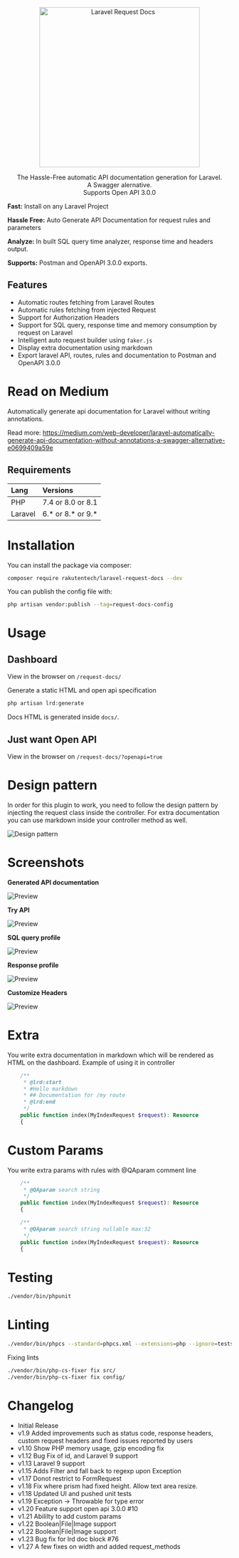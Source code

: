 <p align="center">
  <a href="https://github.com/rakutentech/laravel-request-docs">
    <img alt="Laravel Request Docs" src="https://imgur.com/9eDTUaI.png" width="360">
  </a>
</p>

<p align="center">
  The Hassle-Free automatic API documentation generation for Laravel. <br>
  A Swagger alernative. <br>
  Supports Open API 3.0.0
</p>

**Fast:** Install on any Laravel Project

**Hassle Free:** Auto Generate API Documentation for request rules and parameters

**Analyze:** In built SQL query time analyzer, response time and headers output.

**Supports:** Postman and OpenAPI 3.0.0 exports.

## Features

- Automatic routes fetching from Laravel Routes
- Automatic rules fetching from injected Request
- Support for Authorization Headers
- Support for SQL query, response time and memory consumption by request on Laravel
- Intelligent auto request builder using ``faker.js``
- Display extra documentation using markdown
- Export laravel API, routes, rules and documentation to Postman and OpenAPI 3.0.0
# Read on Medium

Automatically generate api documentation for Laravel without writing annotations.

Read more: https://medium.com/web-developer/laravel-automatically-generate-api-documentation-without-annotations-a-swagger-alternative-e0699409a59e

## Requirements

| Lang    | Versions          |
| :------ | :---------------- |
| PHP     | 7.4 or 8.0 or 8.1 |
| Laravel | 6.* or 8.* or 9.* |

# Installation

You can install the package via composer:

```bash
composer require rakutentech/laravel-request-docs --dev
```


You can publish the config file with:

```bash
php artisan vendor:publish --tag=request-docs-config
```

# Usage

## Dashboard

View in the browser on ``/request-docs/``

Generate a static HTML and open api specification

```php
php artisan lrd:generate
```

Docs HTML is generated inside ``docs/``.

## Just want Open API

View in the browser on ``/request-docs/?openapi=true``

# Design pattern

In order for this plugin to work, you need to follow the design pattern by injecting the request class inside the controller.
For extra documentation you can use markdown inside your controller method as well.

![Design pattern](https://imgur.com/yXjq3jp.png)

# Screenshots

**Generated API documentation**

![Preview](https://imgur.com/8DvBBhs.png)

**Try API**

![Preview](https://imgur.com/kcKVSzm.png)

**SQL query profile**

![Preview](https://imgur.com/y8jT3jj.png)

**Response profile**

![Preview](https://imgur.com/U0Je956.png)

**Customize Headers**

![Preview](https://imgur.com/5ydtRd8.png)


# Extra

You write extra documentation in markdown which will be rendered as HTML on the dashboard.
Example of using it in controller

```php
    /**
     * @lrd:start
     * #Hello markdown
     * ## Documentation for /my route
     * @lrd:end
     */
    public function index(MyIndexRequest $request): Resource
    {
```

# Custom Params

You write extra params with rules with @QAparam comment line

```php
    /**
     * @QAparam search string
     */
    public function index(MyIndexRequest $request): Resource
    {
```

```php
    /**
     * @QAparam search string nullable max:32
     */
    public function index(MyIndexRequest $request): Resource
    {
```

# Testing

```bash
./vendor/bin/phpunit
```

# Linting

```bash
./vendor/bin/phpcs --standard=phpcs.xml --extensions=php --ignore=tests/migrations config/ src/
```

Fixing lints

```bash
./vendor/bin/php-cs-fixer fix src/
./vendor/bin/php-cs-fixer fix config/
```

# Changelog

- Initial Release
- v1.9 Added improvements such as status code, response headers, custom request headers and fixed issues reported by users
- v1.10 Show PHP memory usage, gzip encoding fix
- v1.12 Bug Fix of id, and Laravel 9 support
- v1.13 Laravel 9 support
- v1.15 Adds Filter and fall back to regexp upon Exception
- v1.17 Donot restrict to FormRequest
- v1.18 Fix where prism had fixed height. Allow text area resize.
- v1.18 Updated UI and pushed unit tests
- v1.19 Exception -> Throwable for type error
- v1.20 Feature support open api 3.0.0 #10
- v1.21 Abililty to add custom params
- v1.22 Boolean|File|Image support
- v1.22 Boolean|File|Image support
- v1.23 Bug fix for lrd doc block #76
- v1.27 A few fixes on width and added request_methods

